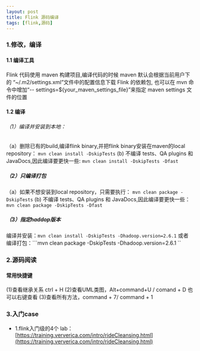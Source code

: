 ```yaml
---
layout: post
title: Flink 源码编译
tags: [flink,源码]
---
```

### 1.修改，编译

#### 1.1 编译工具
Flink 代码使用 maven 构建项目,编译代码的时候 maven 默认会根据当前用户下的 “~/.m2/settings.xml”文件中的配置信息下载 Flink 的依赖包,
也可以在 mvn 命令中增加“-- settings=${your_maven_settings_file}”来指定 maven settings 文件的位置
#### 1.2 编译
###### （1）编译并安装到本地：
（a）删除已有的build,编译flink binary,并把flink binary安装在maven的local repository：
```mvn clean install -DskipTests```
 (b) 不编译 tests、QA plugins 和 JavaDocs,因此编译要更快一些:
 ```mvn clean install -DskipTests -Dfast```
##### （2）只编译打包
（a）如果不想安装到local repository，只需要执行：
```mvn clean package -DskipTests```
 (b) 不编译 tests、QA plugins 和 JavaDocs,因此编译要更快一些：
 ```mvn clean package -DskipTests -Dfast```
##### （3）指定haddop版本
编译并安装：```mvn clean install -DskipTests -Dhadoop.version=2.6.1```
 或者
编译打包：```mvn clean package -DskipTests -Dhadoop.version=2.6.1 ``


### 2.源码阅读
#### 常用快捷键
(1)查看继承关系 ctrl + H
(2)查看UML类图，Alt+command+U /  comand + D 也可以右键查看
(3)查看所有方法，command + 7/  command + 1

### 3.入门case
* 1.flink入门级的4个 lab：
[https://training.ververica.com/intro/rideCleansing.html](https://training.ververica.com/intro/rideCleansing.html)
